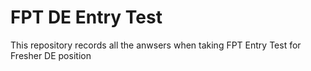 # FPT DE Entry Test
This repository records all the anwsers when taking FPT Entry Test for Fresher DE position
